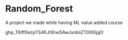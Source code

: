 # Random_Forest
A project we made while having ML value added course

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
